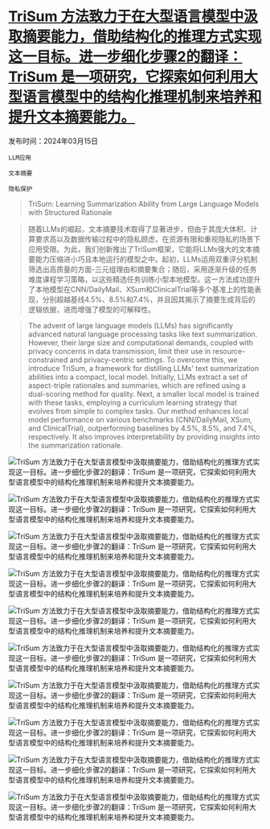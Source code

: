 # [TriSum 方法致力于在大型语言模型中汲取摘要能力，借助结构化的推理方式实现这一目标。进一步细化步骤2的翻译：TriSum 是一项研究，它探索如何利用大型语言模型中的结构化推理机制来培养和提升文本摘要能力。](https://arxiv.org/abs/2403.10351)

发布时间：2024年03月15日

`LLM应用`

`文本摘要`

`隐私保护`

> TriSum: Learning Summarization Ability from Large Language Models with Structured Rationale

> 随着LLMs的崛起，文本摘要技术取得了显著进步，但由于其庞大体积、计算要求高以及数据传输过程中的隐私顾虑，在资源有限和重视隐私的场景下应用受限。为此，我们创新推出了TriSum框架，它能将LLMs强大的文本摘要能力压缩进小巧且本地运行的模型之中。起初，LLMs运用双重评分机制筛选出高质量的方面-三元组理由和摘要集合；随后，采用逐渐升级的任务难度课程学习策略，以这些精选任务训练小型本地模型。这一方法成功提升了本地模型在CNN/DailyMail、XSum和ClinicalTrial等多个基准上的性能表现，分别超越基线4.5%、8.5%和7.4%，并且因其揭示了摘要生成背后的逻辑依据，进而增强了模型的可解释性。

> The advent of large language models (LLMs) has significantly advanced natural language processing tasks like text summarization. However, their large size and computational demands, coupled with privacy concerns in data transmission, limit their use in resource-constrained and privacy-centric settings. To overcome this, we introduce TriSum, a framework for distilling LLMs' text summarization abilities into a compact, local model. Initially, LLMs extract a set of aspect-triple rationales and summaries, which are refined using a dual-scoring method for quality. Next, a smaller local model is trained with these tasks, employing a curriculum learning strategy that evolves from simple to complex tasks. Our method enhances local model performance on various benchmarks (CNN/DailyMail, XSum, and ClinicalTrial), outperforming baselines by 4.5%, 8.5%, and 7.4%, respectively. It also improves interpretability by providing insights into the summarization rationale.

![TriSum 方法致力于在大型语言模型中汲取摘要能力，借助结构化的推理方式实现这一目标。进一步细化步骤2的翻译：TriSum 是一项研究，它探索如何利用大型语言模型中的结构化推理机制来培养和提升文本摘要能力。](../../../paper_images/2403.10351/x1.png)

![TriSum 方法致力于在大型语言模型中汲取摘要能力，借助结构化的推理方式实现这一目标。进一步细化步骤2的翻译：TriSum 是一项研究，它探索如何利用大型语言模型中的结构化推理机制来培养和提升文本摘要能力。](../../../paper_images/2403.10351/x2.png)

![TriSum 方法致力于在大型语言模型中汲取摘要能力，借助结构化的推理方式实现这一目标。进一步细化步骤2的翻译：TriSum 是一项研究，它探索如何利用大型语言模型中的结构化推理机制来培养和提升文本摘要能力。](../../../paper_images/2403.10351/x3.png)

![TriSum 方法致力于在大型语言模型中汲取摘要能力，借助结构化的推理方式实现这一目标。进一步细化步骤2的翻译：TriSum 是一项研究，它探索如何利用大型语言模型中的结构化推理机制来培养和提升文本摘要能力。](../../../paper_images/2403.10351/x4.png)

![TriSum 方法致力于在大型语言模型中汲取摘要能力，借助结构化的推理方式实现这一目标。进一步细化步骤2的翻译：TriSum 是一项研究，它探索如何利用大型语言模型中的结构化推理机制来培养和提升文本摘要能力。](../../../paper_images/2403.10351/x5.png)

![TriSum 方法致力于在大型语言模型中汲取摘要能力，借助结构化的推理方式实现这一目标。进一步细化步骤2的翻译：TriSum 是一项研究，它探索如何利用大型语言模型中的结构化推理机制来培养和提升文本摘要能力。](../../../paper_images/2403.10351/x6.png)

![TriSum 方法致力于在大型语言模型中汲取摘要能力，借助结构化的推理方式实现这一目标。进一步细化步骤2的翻译：TriSum 是一项研究，它探索如何利用大型语言模型中的结构化推理机制来培养和提升文本摘要能力。](../../../paper_images/2403.10351/x7.png)

![TriSum 方法致力于在大型语言模型中汲取摘要能力，借助结构化的推理方式实现这一目标。进一步细化步骤2的翻译：TriSum 是一项研究，它探索如何利用大型语言模型中的结构化推理机制来培养和提升文本摘要能力。](../../../paper_images/2403.10351/x8.png)

![TriSum 方法致力于在大型语言模型中汲取摘要能力，借助结构化的推理方式实现这一目标。进一步细化步骤2的翻译：TriSum 是一项研究，它探索如何利用大型语言模型中的结构化推理机制来培养和提升文本摘要能力。](../../../paper_images/2403.10351/x9.png)

![TriSum 方法致力于在大型语言模型中汲取摘要能力，借助结构化的推理方式实现这一目标。进一步细化步骤2的翻译：TriSum 是一项研究，它探索如何利用大型语言模型中的结构化推理机制来培养和提升文本摘要能力。](../../../paper_images/2403.10351/x10.png)